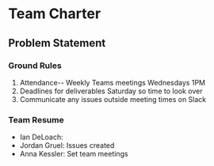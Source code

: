 # Team Charter

## Problem Statement


### Ground Rules
1. Attendance-- Weekly Teams meetings Wednesdays 1PM
2. Deadlines for deliverables Saturday so time to look over
3. Communicate any issues outside meeting times on Slack

### Team Resume
* Ian DeLoach:
* Jordan Gruel: Issues created
* Anna Kessler: Set team meetings


